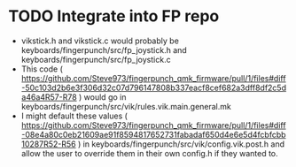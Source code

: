# TODO Integrate into FP repo

- vikstick.h and vikstick.c would probably be keyboards/fingerpunch/src/fp_joystick.h and keyboards/fingerpunch/src/fp_joystick.c
- This code ( https://github.com/Steve973/fingerpunch_qmk_firmware/pull/1/files#diff-50c103d2b6e3f306d32c07d796147808b337eacf8cef682a3dff8df2c5da46a4R57-R78 ) would go in keyboards/fingerpunch/src/vik/rules.vik.main.general.mk
- I might default these values ( https://github.com/Steve973/fingerpunch_qmk_firmware/pull/1/files#diff-08e4a80c0eb21609ae91f8594817652731fabadaf650d4e6e5d4fcbfcbb10287R52-R56 ) in keyboards/fingerpunch/src/vik/config.vik.post.h and allow the user to override them in their own config.h if they wanted to.

